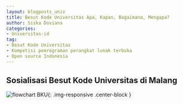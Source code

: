 ```yaml
---
layout: blogposts_univ
title: Besut Kode Universitas Apa, Kapan, Bagaimana, Mengapa?
author: Siska Doviana
categories:
- Universitas-id
tag:
- Besut Kode Universitas
- Kompetisi pemrograman perangkat lunak terbuka
- Open source Indonesia
---
```


## Sosialisasi Besut Kode Universitas di Malang 

![flowchart BKU](http://besutkode.org/archive/besutkode2016/img/flowchart_clean.png "flowchart BKU"){: .img-responsive .center-block }
